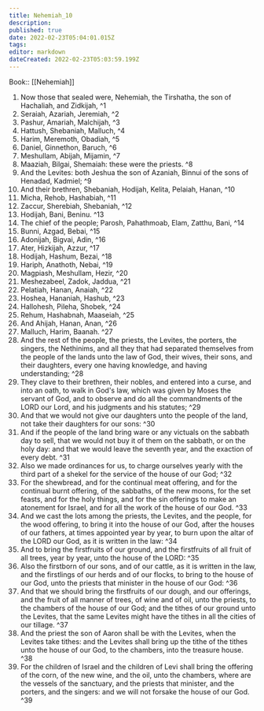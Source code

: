 ```yaml
---
title: Nehemiah_10
description: 
published: true
date: 2022-02-23T05:04:01.015Z
tags: 
editor: markdown
dateCreated: 2022-02-23T05:03:59.199Z
---
```


 Book:: [[Nehemiah]]
 1. Now those that sealed were, Nehemiah, the Tirshatha, the son of Hachaliah, and Zidkijah, ^1
 2. Seraiah, Azariah, Jeremiah, ^2
 3. Pashur, Amariah, Malchijah, ^3
 4. Hattush, Shebaniah, Malluch, ^4
 5. Harim, Meremoth, Obadiah, ^5
 6. Daniel, Ginnethon, Baruch, ^6
 7. Meshullam, Abijah, Mijamin, ^7
 8. Maaziah, Bilgai, Shemaiah: these were the priests. ^8
 9. And the Levites: both Jeshua the son of Azaniah, Binnui of the sons of Henadad, Kadmiel; ^9
 10. And their brethren, Shebaniah, Hodijah, Kelita, Pelaiah, Hanan, ^10
 11. Micha, Rehob, Hashabiah, ^11
 12. Zaccur, Sherebiah, Shebaniah, ^12
 13. Hodijah, Bani, Beninu. ^13
 14. The chief of the people; Parosh, Pahathmoab, Elam, Zatthu, Bani, ^14
 15. Bunni, Azgad, Bebai, ^15
 16. Adonijah, Bigvai, Adin, ^16
 17. Ater, Hizkijah, Azzur, ^17
 18. Hodijah, Hashum, Bezai, ^18
 19. Hariph, Anathoth, Nebai, ^19
 20. Magpiash, Meshullam, Hezir, ^20
 21. Meshezabeel, Zadok, Jaddua, ^21
 22. Pelatiah, Hanan, Anaiah, ^22
 23. Hoshea, Hananiah, Hashub, ^23
 24. Hallohesh, Pileha, Shobek, ^24
 25. Rehum, Hashabnah, Maaseiah, ^25
 26. And Ahijah, Hanan, Anan, ^26
 27. Malluch, Harim, Baanah. ^27
 28. And the rest of the people, the priests, the Levites, the porters, the singers, the Nethinims, and all they that had separated themselves from the people of the lands unto the law of God, their wives, their sons, and their daughters, every one having knowledge, and having understanding; ^28
 29. They clave to their brethren, their nobles, and entered into a curse, and into an oath, to walk in God's law, which was given by Moses the servant of God, and to observe and do all the commandments of the LORD our Lord, and his judgments and his statutes; ^29
 30. And that we would not give our daughters unto the people of the land, not take their daughters for our sons: ^30
 31. And if the people of the land bring ware or any victuals on the sabbath day to sell, that we would not buy it of them on the sabbath, or on the holy day: and that we would leave the seventh year, and the exaction of every debt. ^31
 32. Also we made ordinances for us, to charge ourselves yearly with the third part of a shekel for the service of the house of our God; ^32
 33. For the shewbread, and for the continual meat offering, and for the continual burnt offering, of the sabbaths, of the new moons, for the set feasts, and for the holy things, and for the sin offerings to make an atonement for Israel, and for all the work of the house of our God. ^33
 34. And we cast the lots among the priests, the Levites, and the people, for the wood offering, to bring it into the house of our God, after the houses of our fathers, at times appointed year by year, to burn upon the altar of the LORD our God, as it is written in the law: ^34
 35. And to bring the firstfruits of our ground, and the firstfruits of all fruit of all trees, year by year, unto the house of the LORD: ^35
 36. Also the firstborn of our sons, and of our cattle, as it is written in the law, and the firstlings of our herds and of our flocks, to bring to the house of our God, unto the priests that minister in the house of our God: ^36
 37. And that we should bring the firstfruits of our dough, and our offerings, and the fruit of all manner of trees, of wine and of oil, unto the priests, to the chambers of the house of our God; and the tithes of our ground unto the Levites, that the same Levites might have the tithes in all the cities of our tillage. ^37
 38. And the priest the son of Aaron shall be with the Levites, when the Levites take tithes: and the Levites shall bring up the tithe of the tithes unto the house of our God, to the chambers, into the treasure house. ^38
 39. For the children of Israel and the children of Levi shall bring the offering of the corn, of the new wine, and the oil, unto the chambers, where are the vessels of the sanctuary, and the priests that minister, and the porters, and the singers: and we will not forsake the house of our God. ^39
